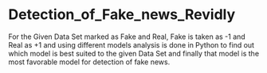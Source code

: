 # Detection_of_Fake_news_Revidly
For the Given Data Set marked as Fake and Real, Fake is taken as -1 and Real as +1 and using different models analysis is done in Python to find out which model is best suited to the given Data Set and finally that model is the most favorable model for detection of fake news.
